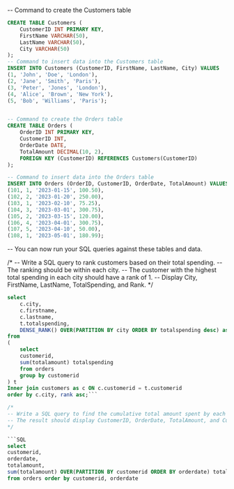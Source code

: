 -- Command to create the Customers table
```sql
CREATE TABLE Customers (
    CustomerID INT PRIMARY KEY,
    FirstName VARCHAR(50),
    LastName VARCHAR(50),
    City VARCHAR(50)
);
-- Command to insert data into the Customers table
INSERT INTO Customers (CustomerID, FirstName, LastName, City) VALUES
(1, 'John', 'Doe', 'London'),
(2, 'Jane', 'Smith', 'Paris'),
(3, 'Peter', 'Jones', 'London'),
(4, 'Alice', 'Brown', 'New York'),
(5, 'Bob', 'Williams', 'Paris');

```
```sql

-- Command to create the Orders table
CREATE TABLE Orders (
    OrderID INT PRIMARY KEY,
    CustomerID INT,
    OrderDate DATE,
    TotalAmount DECIMAL(10, 2),
    FOREIGN KEY (CustomerID) REFERENCES Customers(CustomerID)
);

-- Command to insert data into the Orders table
INSERT INTO Orders (OrderID, CustomerID, OrderDate, TotalAmount) VALUES
(101, 1, '2023-01-15', 100.50),
(102, 2, '2023-01-20', 250.00),
(103, 1, '2023-02-10', 75.25),
(104, 3, '2023-03-01', 300.75),
(105, 2, '2023-03-15', 120.00),
(106, 4, '2023-04-01', 300.75),
(107, 5, '2023-04-10', 50.00),
(108, 1, '2023-05-01', 180.99);
```
-- You can now run your SQL queries against these tables and data.

/*
-- Write a SQL query to rank customers based on their total spending. 
-- The ranking should be within each city. 
-- The customer with the highest total spending in each city should have a rank of 1. 
-- Display City, FirstName, LastName, TotalSpending, and Rank.
*/

```SQL
select 
	c.city,
	c.firstname,
	c.lastname,
	t.totalspending,
	DENSE_RANK() OVER(PARTITION BY city ORDER BY totalspending desc) as rank
from 
(
	select 
	customerid, 
	sum(totalamount) totalspending
	from orders
	group by customerid
) t
Inner join customers as c ON c.customerid = t.customerid
order by c.city, rank asc;```

/*
-- Write a SQL query to find the cumulative total amount spent by each customer over time. 
-- The result should display CustomerID, OrderDate, TotalAmount, and CumulativeTotal. Order the results by CustomerID and OrderDate.
*/

```SQL
select 
customerid, 
orderdate,
totalamount,
sum(totalamount) OVER(PARTITION BY customerid ORDER BY orderdate) totalAmount
from orders order by customerid, orderdate
```
